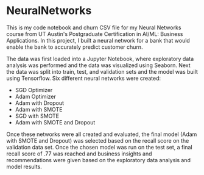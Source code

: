 # NeuralNetworks
This is my code notebook and churn CSV file for my Neural Networks course from UT Austin's Postgraduate Certification in AI/ML: Business Applications. In this project, I built a neural network for a bank that would enable the bank to accurately predict customer churn.

The data was first loaded into a Jupyter Notebook, where exploratory data analysis was performed and the data was visualized using Seaborn. Next the data was split into train, test, and validation sets and the model was built using Tensorflow. Six different neural networks were created:

* SGD Optimizer
* Adam Optimizer
* Adam with Dropout
* Adam with SMOTE
* SGD with SMOTE
* Adam with SMOTE and Dropout

Once these networks were all created and evaluated, the final model (Adam with SMOTE and Dropout) was selected based on the recall score on the validation data set. Once the chosen model was run on the test set, a final recall score of .77 was reached and business insights and recommendations were given based on the exploratory data analysis and model results.
